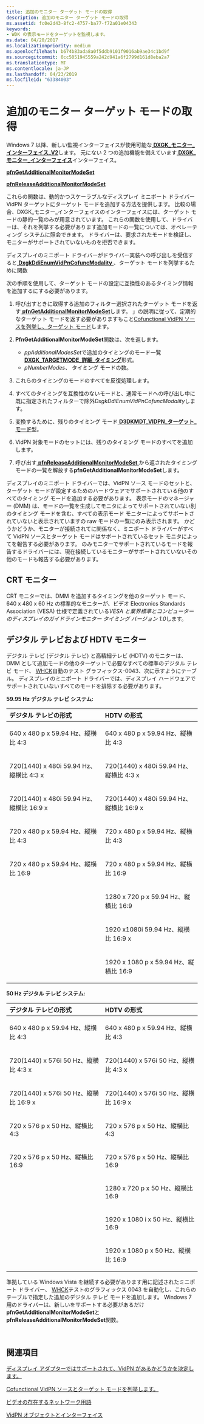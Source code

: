 ```yaml
---
title: 追加のモニター ターゲット モードの取得
description: 追加のモニター ターゲット モードの取得
ms.assetid: fc0e2d43-8fc2-4757-ba77-f72a01e04343
keywords:
- WDK の表示モードをターゲットを監視します。
ms.date: 04/20/2017
ms.localizationpriority: medium
ms.openlocfilehash: b674b83ada8a0f5ddb9101f9016ab9ae34c1bd9f
ms.sourcegitcommit: 0cc5051945559a242d941a6f2799d161d8eba2a7
ms.translationtype: MT
ms.contentlocale: ja-JP
ms.lasthandoff: 04/23/2019
ms.locfileid: "63384003"
---
```

# <a name="obtaining-additional-monitor-target-modes"></a>追加のモニター ターゲット モードの取得


Windows 7 以降、新しい監視インターフェイスが使用可能な[ **DXGK\_モニター\_インターフェイス\_V2**](https://msdn.microsoft.com/library/windows/hardware/ff561968)します。 元にない 2 つの追加機能を備えています[ **DXGK\_モニター\_インターフェイス**](https://msdn.microsoft.com/library/windows/hardware/ff561949)インターフェイス。

[**pfnGetAdditionalMonitorModeSet**](https://msdn.microsoft.com/library/windows/hardware/ff561970)

[**pfnReleaseAdditionalMonitorModeSet**](https://msdn.microsoft.com/library/windows/hardware/ff561977)

これらの関数は、動的かつスケーラブルなディスプレイ ミニポート ドライバー VidPN ターゲットにターゲット モードを追加する方法を提供します。 比較の場合、DXGK\_モニター\_インターフェイスのインターフェイスには、ターゲット モードの静的一覧のみが用意されています。 これらの関数を使用して、ドライバーは、それを列挙する必要があります追加モードの一覧については、オペレーティング システムに照会できます。 ドライバーは、要求されたモードを検証し、モニターがサポートされていないものを拒否できます。

ディスプレイのミニポート ドライバーがドライバー実装への呼び出しを受信すると[ **DxgkDdiEnumVidPnCofuncModality** ](https://msdn.microsoft.com/library/windows/hardware/ff559649) 、ターゲット モードを列挙するために関数

次の手順を使用して、ターゲット モードの設定に互換性のあるタイミング情報を追加するにする必要があります。

1.  呼び出すときに取得する追加のフィルター選択されたターゲット モードを返す[ **pfnGetAdditionalMonitorModeSet**](https://msdn.microsoft.com/library/windows/hardware/ff561970)します。 」の説明に従って、定期的なターゲット モードを返す必要がありますもこと[Cofunctional VidPN ソースを列挙し、ターゲット モード](enumerating-cofunctional-vidpn-source-and-target-modes.md)します。

2.  **PfnGetAdditionalMonitorModeSet**関数は、次を返します。
    -   *ppAdditionalModesSet*で追加のタイミングのモード一覧[ **DXGK\_TARGETMODE\_詳細\_タイミング**](https://msdn.microsoft.com/library/windows/hardware/ff562060)形式。
    -   *pNumberModes、* タイミング モードの数。

3.  これらのタイミングのモードのすべてを反復処理します。

4.  すべてのタイミングを互換性のないモードと、通常モードへの呼び出し中に既に指定されたフィルターで除外*DxgkDdiEnumVidPnCofuncModality*します。

5.  変換するために、残りのタイミング モード[ **D3DKMDT\_VIDPN\_ターゲット\_モード**](https://msdn.microsoft.com/library/windows/hardware/ff546729)型。

6.  VidPN 対象モードのセットには、残りのタイミング モードのすべてを追加します。

7.  呼び出す[ **pfnReleaseAdditionalMonitorModeSet** ](https://msdn.microsoft.com/library/windows/hardware/ff561977)から返されたタイミング モードの一覧を解放する**pfnGetAdditionalMonitorModeSet**します。

ディスプレイのミニポート ドライバーでは、VidPN ソース モードのセットと、ターゲット モードが設定するためのハードウェアでサポートされている他のすべてのタイミング モードを追加する必要があります。 表示モードのマネージャー (DMM) は、モードの一覧を生成してモニタによってサポートされていない別のタイミング モードを含む、すべての表示モード モニターによってサポートされていないと表示されていますの raw モードの一覧にのみ表示されます。 かどうかどうか、モニターが接続されてに関係なく、ミニポート ドライバーがすべて VidPN ソースとターゲット モードはサポートされているセット モニタによってを報告する必要があります。 のみモニターでサポートされているモードを報告するドライバーには、現在接続しているモニターがサポートされていないその他のモードも報告する必要があります。

## <a name="crt-monitors"></a>CRT モニター

CRT モニターでは、DMM を追加するタイミングを他のターゲット モード、640 x 480 x 60 Hz の標準的なモニターが、ビデオ Electronics Standards Association (VESA) 仕様で定義されている*VESA と業界標準とコンピューターのディスプレイのガイドラインモニター タイミング バージョン 1.0*します。

## <a name="dtv-and-hdtv-monitors"></a>デジタル テレビおよび HDTV モニター

デジタル テレビ (デジタル テレビ) と高精細テレビ (HDTV) のモニターは、DMM として追加モードの他のターゲットで必要なすべての標準のデジタル テレビ モード、 [WHCK](https://docs.microsoft.com/windows-hardware/test/hlk/windows-hardware-lab-kit)自動のテスト グラフィックス-0043、次に示すようにテーブル。 ディスプレイのミニポート ドライバーでは、ディスプレイ ハードウェアでサポートされていないすべてのモードを排除する必要があります。

**59.95 Hz デジタル テレビ システム:**

<table>
<colgroup>
<col width="50%" />
<col width="50%" />
</colgroup>
<thead>
<tr class="header">
<th align="left">デジタル テレビの形式</th>
<th align="left">HDTV の形式</th>
</tr>
</thead>
<tbody>
<tr class="odd">
<td align="left"><p>640 x 480 p x 59.94 Hz、縦横比 4:3</p></td>
<td align="left"><p>640 x 480 p x 59.94 Hz、縦横比 4:3</p></td>
</tr>
<tr class="even">
<td align="left"><p>720(1440) x 480i 59.94 Hz、縦横比 4:3 x</p></td>
<td align="left"><p>720(1440) x 480i 59.94 Hz、縦横比 4:3 x</p></td>
</tr>
<tr class="odd">
<td align="left"><p>720(1440) x 480i 59.94 Hz、縦横比 16:9 x</p></td>
<td align="left"><p>720(1440) x 480i 59.94 Hz、縦横比 16:9 x</p></td>
</tr>
<tr class="even">
<td align="left"><p>720 x 480 p x 59.94 Hz、縦横比 4:3</p></td>
<td align="left"><p>720 x 480 p x 59.94 Hz、縦横比 4:3</p></td>
</tr>
<tr class="odd">
<td align="left"><p>720 x 480 p x 59.94 Hz、縦横比 16:9</p></td>
<td align="left"><p>720 x 480 p x 59.94 Hz、縦横比 16:9</p></td>
</tr>
<tr class="even">
<td align="left"></td>
<td align="left"><p>1280 x 720 p x 59.94 Hz、縦横比 16:9</p></td>
</tr>
<tr class="odd">
<td align="left"></td>
<td align="left"><p>1920 x1080i 59.94 Hz、縦横比 16:9 x</p></td>
</tr>
<tr class="even">
<td align="left"></td>
<td align="left"><p>1920 x 1080 p x 59.94 Hz、縦横比 16:9</p></td>
</tr>
</tbody>
</table>

 

**50 Hz デジタル テレビ システム:**

<table>
<colgroup>
<col width="50%" />
<col width="50%" />
</colgroup>
<thead>
<tr class="header">
<th align="left">デジタル テレビの形式</th>
<th align="left">HDTV の形式</th>
</tr>
</thead>
<tbody>
<tr class="odd">
<td align="left"><p>640 x 480 p x 59.94 Hz、縦横比 4:3</p></td>
<td align="left"><p>640 x 480 p x 59.94 Hz、縦横比 4:3</p></td>
</tr>
<tr class="even">
<td align="left"><p>720(1440) x 576i 50 Hz、縦横比 4:3 x</p></td>
<td align="left"><p>720(1440) x 576i 50 Hz、縦横比 4:3 x</p></td>
</tr>
<tr class="odd">
<td align="left"><p>720(1440) x 576i 50 Hz、縦横比 16:9 x</p></td>
<td align="left"><p>720(1440) x 576i 50 Hz、縦横比 16:9 x</p></td>
</tr>
<tr class="even">
<td align="left"><p>720 x 576 p x 50 Hz、縦横比 4:3</p></td>
<td align="left"><p>720 x 576 p x 50 Hz、縦横比 4:3</p></td>
</tr>
<tr class="odd">
<td align="left"><p>720 x 576 p x 50 Hz、縦横比 16:9</p></td>
<td align="left"><p>720 x 576 p x 50 Hz、縦横比 16:9</p></td>
</tr>
<tr class="even">
<td align="left"></td>
<td align="left"><p>1280 x 720 p x 50 Hz、縦横比 16:9</p></td>
</tr>
<tr class="odd">
<td align="left"></td>
<td align="left"><p>1920 x 1080 i x 50 Hz、縦横比 16:9</p></td>
</tr>
<tr class="even">
<td align="left"></td>
<td align="left"><p>1920 x 1080 p x 50 Hz、縦横比 16:9</p></td>
</tr>
</tbody>
</table>

 

準拠している Windows Vista を継続する必要があります用に記述されたミニポート ドライバー、 [WHCK](https://docs.microsoft.com/windows-hardware/test/hlk/windows-hardware-lab-kit)テストのグラフィックス 0043 を自動化し、これらのテーブルで指定した追加のデジタル テレビ モードを追加します。 Windows 7 用のドライバーは、新しいをサポートする必要があるだけ**pfnGetAdditionalMonitorModeSet**と**pfnReleaseAdditionalMonitorModeSet**関数。


 
## <a name="see-also"></a>関連項目

[ディスプレイ アダプターではサポートされて、VidPN があるかどうかを決定します。](determining-whether-a-vidpn-is-supported-on-a-display-adapter.md)

[Cofunctional VidPN ソースとターゲット モードを列挙します。](enumerating-cofunctional-vidpn-source-and-target-modes.md)

[ビデオの存在するネットワーク用語](video-present-network-terminology.md)

[VidPN オブジェクトとインターフェイス](vidpn-objects-and-interfaces.md)